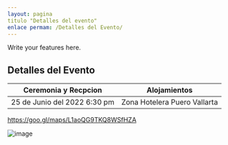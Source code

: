 ```yaml
---
layout: pagina
titulo "Detalles del evento"
enlace permam: /Detalles del Evento/
---
```


Write your features here.
##  Detalles del Evento
| Ceremonia y Recpcion | Alojamientos |
| --- | --- |
|  25 de Junio del 2022 6:30 pm | Zona Hotelera Puero Vallarta |



https://goo.gl/maps/L1aoQG9TKQ8WSfHZA


![image](https://user-images.githubusercontent.com/99769712/165786318-4cd9adfe-34ff-4fb5-a008-22d8dd465359.png)


